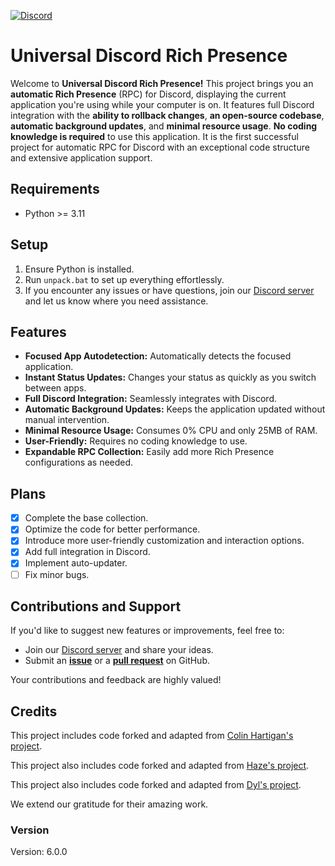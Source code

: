 [![Discord](https://img.shields.io/discord/1054578014593241179?style=flat&logo=discord&logoColor=ffffff&label=Discord&labelColor=0000ff&link=https%3A%2F%2Fdiscord.gg%2FdzqeXYDDmy)](https://discord.gg/dzqeXYDDmy)

# Universal Discord Rich Presence

Welcome to **Universal Discord Rich Presence!** This project brings you an **automatic Rich Presence** (RPC) for Discord, displaying the current application you're using while your computer is on. It features full Discord integration with the **ability to rollback changes**, **an open-source codebase**, **automatic background updates**, and **minimal resource usage**. **No coding knowledge is required** to use this application. It is the first successful project for automatic RPC for Discord with an exceptional code structure and extensive application support.

## Requirements
- Python >= 3.11

## Setup
1. Ensure Python is installed.
2. Run `unpack.bat` to set up everything effortlessly.
3. If you encounter any issues or have questions, join our [Discord server](https://discord.gg/dzqeXYDDmy) and let us know where you need assistance.

## Features
- **Focused App Autodetection:** Automatically detects the focused application.
- **Instant Status Updates:** Changes your status as quickly as you switch between apps.
- **Full Discord Integration:** Seamlessly integrates with Discord.
- **Automatic Background Updates:** Keeps the application updated without manual intervention.
- **Minimal Resource Usage:** Consumes 0% CPU and only 25MB of RAM.
- **User-Friendly:** Requires no coding knowledge to use.
- **Expandable RPC Collection:** Easily add more Rich Presence configurations as needed.

## Plans
- [x] Complete the base collection.
- [x] Optimize the code for better performance.
- [x] Introduce more user-friendly customization and interaction options.
- [x] Add full integration in Discord.
- [x] Implement auto-updater.
- [ ] Fix minor bugs.

## Contributions and Support
If you'd like to suggest new features or improvements, feel free to:
- Join our [Discord server](https://discord.gg/dzqeXYDDmy) and share your ideas.
- Submit an [**issue**](https://github.com/Purple-Palm/Universal-Discord-Rich-Presence/issues) or a [**pull request**](https://github.com/Purple-Palm/Universal-Discord-Rich-Presence/pulls) on GitHub.

Your contributions and feedback are highly valued!

## Credits
This project includes code forked and adapted from [Colin Hartigan's project](https://github.com/colinhartigan/valorant-rpc). 

This project also includes code forked and adapted from [Haze's project](https://github.com/Its-Haze/league-rpc).

This project also includes code forked and adapted from [Dyl's project](https://github.com/kdouy/RobloxDiscordRPC).

We extend our gratitude for their amazing work.

### Version
Version: 6.0.0
